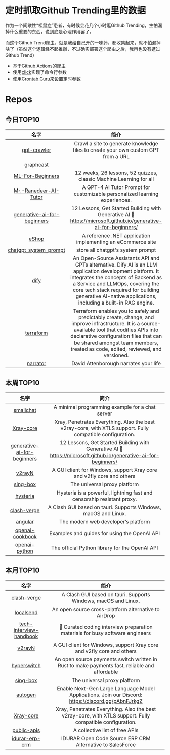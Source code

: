 # 定时抓取Github Trending里的数据

作为一个间歇性“松鼠症”患者，有时候会花几个小时逛Github Trending，生怕漏掉什么重要的东西，说到底是心理作用罢了。

而这个Github Trend爬虫，就是我给自己开的一味药，都收集起来，就不怕漏掉啥了（虽然这个逻辑经不起推敲，不过确实部署这个爬虫之后，我再也没有逛过Github Trend）

* 基于[Github Actions](https://docs.github.com/en/actions)的爬虫
* 使用[click](https://github.com/pallets/click)实现了命令行参数
* 使用[Crontab Guru](https://crontab.guru/)来设置定时参数

# Repos
## 今日TOP10 
<!-- START OF DAILY_TOP10_REPOS -->
| 名字 | 简介 |
| :----: | :----: |
| [gpt-crawler](https://github.com/BuilderIO/gpt-crawler) | Crawl a site to generate knowledge files to create your own custom GPT from a URL |
| [graphcast](https://github.com/google-deepmind/graphcast) |  |
| [ML-For-Beginners](https://github.com/microsoft/ML-For-Beginners) | 12 weeks, 26 lessons, 52 quizzes, classic Machine Learning for all |
| [Mr.-Ranedeer-AI-Tutor](https://github.com/JushBJJ/Mr.-Ranedeer-AI-Tutor) | A GPT-4 AI Tutor Prompt for customizable personalized learning experiences. |
| [generative-ai-for-beginners](https://github.com/microsoft/generative-ai-for-beginners) | 12 Lessons, Get Started Building with Generative AI 🔗 https://microsoft.github.io/generative-ai-for-beginners/ |
| [eShop](https://github.com/dotnet/eShop) | A reference .NET application implementing an eCommerce site |
| [chatgpt_system_prompt](https://github.com/LouisShark/chatgpt_system_prompt) | store all chatgpt's system prompt |
| [dify](https://github.com/langgenius/dify) | An Open-Source Assistants API and GPTs alternative. Dify.AI is an LLM application development platform. It integrates the concepts of Backend as a Service and LLMOps, covering the core tech stack required for building generative AI-native applications, including a built-in RAG engine. |
| [terraform](https://github.com/hashicorp/terraform) | Terraform enables you to safely and predictably create, change, and improve infrastructure. It is a source-available tool that codifies APIs into declarative configuration files that can be shared amongst team members, treated as code, edited, reviewed, and versioned. |
| [narrator](https://github.com/cbh123/narrator) | David Attenborough narrates your life |
<!-- END OF DAILY_TOP10_REPOS -->

## 本周TOP10
<!-- START OF WEEKLY_TOP10_REPOS -->
| 名字 | 简介 |
| :----: | :----: |
| [smallchat](https://github.com/antirez/smallchat) | A minimal programming example for a chat server |
| [Xray-core](https://github.com/XTLS/Xray-core) | Xray, Penetrates Everything. Also the best v2ray-core, with XTLS support. Fully compatible configuration. |
| [generative-ai-for-beginners](https://github.com/microsoft/generative-ai-for-beginners) | 12 Lessons, Get Started Building with Generative AI 🔗 https://microsoft.github.io/generative-ai-for-beginners/ |
| [v2rayN](https://github.com/2dust/v2rayN) | A GUI client for Windows, support Xray core and v2fly core and others |
| [sing-box](https://github.com/SagerNet/sing-box) | The universal proxy platform |
| [hysteria](https://github.com/apernet/hysteria) | Hysteria is a powerful, lightning fast and censorship resistant proxy. |
| [clash-verge](https://github.com/zzzgydi/clash-verge) | A Clash GUI based on tauri. Supports Windows, macOS and Linux. |
| [angular](https://github.com/angular/angular) | The modern web developer’s platform |
| [openai-cookbook](https://github.com/openai/openai-cookbook) | Examples and guides for using the OpenAI API |
| [openai-python](https://github.com/openai/openai-python) | The official Python library for the OpenAI API |
<!-- END OF WEEKLY_TOP10_REPOS -->

## 本月TOP10
<!-- START OF MONTHLY_TOP10_REPOS -->
| 名字 | 简介 |
| :----: | :----: |
| [clash-verge](https://github.com/zzzgydi/clash-verge) | A Clash GUI based on tauri. Supports Windows, macOS and Linux. |
| [localsend](https://github.com/localsend/localsend) | An open source cross-platform alternative to AirDrop |
| [tech-interview-handbook](https://github.com/yangshun/tech-interview-handbook) | 💯 Curated coding interview preparation materials for busy software engineers |
| [v2rayN](https://github.com/2dust/v2rayN) | A GUI client for Windows, support Xray core and v2fly core and others |
| [hyperswitch](https://github.com/juspay/hyperswitch) | An open source payments switch written in Rust to make payments fast, reliable and affordable |
| [sing-box](https://github.com/SagerNet/sing-box) | The universal proxy platform |
| [autogen](https://github.com/microsoft/autogen) | Enable Next-Gen Large Language Model Applications. Join our Discord: https://discord.gg/pAbnFJrkgZ |
| [Xray-core](https://github.com/XTLS/Xray-core) | Xray, Penetrates Everything. Also the best v2ray-core, with XTLS support. Fully compatible configuration. |
| [public-apis](https://github.com/public-apis/public-apis) | A collective list of free APIs |
| [idurar-erp-crm](https://github.com/idurar/idurar-erp-crm) | IDURAR Open Code Source ERP CRM Alternative to SalesForce | Node Js React AntD MERN |
<!-- END OF MONTHLY_TOP10_REPOS -->
